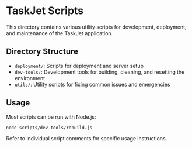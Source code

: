 # TaskJet Scripts

This directory contains various utility scripts for development, deployment, and maintenance of the TaskJet application.

## Directory Structure

- `deployment/`: Scripts for deployment and server setup
- `dev-tools/`: Development tools for building, cleaning, and resetting the environment
- `utils/`: Utility scripts for fixing common issues and emergencies

## Usage

Most scripts can be run with Node.js:

```bash
node scripts/dev-tools/rebuild.js
```

Refer to individual script comments for specific usage instructions.